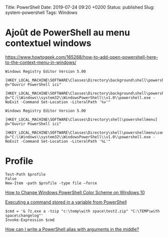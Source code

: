 Title: PowerShell
Date: 2019-07-24 09:20 +0200
Status: published
Slug: system-powershell
Tags: Windows

# Ajoût de PowerShell au menu contextuel windows

<https://www.howtogeek.com/165268/how-to-add-open-powershell-here-to-the-context-menu-in-windows/>

```
Windows Registry Editor Version 5.00

[HKEY_LOCAL_MACHINE\SOFTWARE\Classes\Directory\background\shell\powershellmenu]
@="Ouvrir PowerShell ici"

[HKEY_LOCAL_MACHINE\SOFTWARE\Classes\Directory\background\shell\powershellmenu\command]
@="C:\\Windows\\system32\\WindowsPowerShell\\v1.0\\powershell.exe -NoExit -Command Set-Location -LiteralPath '%v'"
```

```
Windows Registry Editor Version 5.00

[HKEY_LOCAL_MACHINE\SOFTWARE\Classes\Directory\shell\powershellmenu]
@="Ouvrir PowerShell ici"

[HKEY_LOCAL_MACHINE\SOFTWARE\Classes\Directory\shell\powershellmenu\command]
@="C:\\Windows\\system32\\WindowsPowerShell\\v1.0\\powershell.exe -NoExit -Command Set-Location -LiteralPath '%L'"
```

# Profile

    Test-Path $profile
    False
    New-Item -path $profile -type file –force

[How to Change Windows PowerShell Color Scheme on Windows 10](https://beebom.com/how-change-powershell-color-scheme-windows-10/)

[Executing a command stored in a variable from PowerShell](https://stackoverflow.com/questions/3592851/executing-a-command-stored-in-a-variable-from-powershell)

    $cmd = '& 7z.exe a -tzip "c:\temp\with space\test2.zip" "C:\TEMP\with space\changelog"'
    Invoke-Expression $cmd

[How can I write a PowerShell alias with arguments in the middle?](https://stackoverflow.com/questions/4166370/how-can-i-write-a-powershell-alias-with-arguments-in-the-middle)

